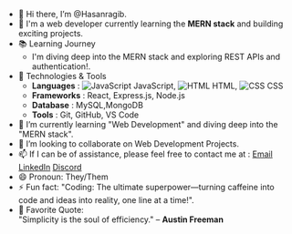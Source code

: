 - 👋 Hi there, I’m @Hasanragib.
- 👀 I'm a web developer currently learning the **MERN stack** and building exciting projects.
- 📚 Learning Journey  
     - I'm diving deep into the MERN stack and exploring REST APIs and authentication!. 
- 🚀 Technologies & Tools  
    -  **Languages** : ![JavaScript](https://img.shields.io/badge/Language-JavaScript-yellow)
 JavaScript, ![HTML](https://img.shields.io/badge/Language-HTML-orange)
HTML, ![CSS](https://img.shields.io/badge/Language-CSS-blue)
CSS  
    -  **Frameworks** : React, Express.js, Node.js 
    -  **Database** : MySQL,MongoDB  
    -  **Tools** : Git, GitHub, VS Code 
- 🌱 I’m currently learning "Web Development" and diving deep into the "MERN stack".
- 💞️ I’m looking to collaborate on Web Development Projects.
- 📫 If I can be of assistance, please feel free to contact me at :
      [Email](hragib1@gmail.com,hragib@outlook.com)
      [LinkedIn](linkedin.com/in/ragib-hasan-7467b32a8)
      [Discord](https://discord.com/users/ragibhasan__)
- 😄 Pronoun: They/Them
- ⚡ Fun fact:
      "Coding: The ultimate superpower—turning caffeine into code and ideas into reality, one line at a time!".
- 💬 Favorite Quote:  
      "Simplicity is the soul of efficiency." – **Austin Freeman**

<!--- ![JavaScript](https://img.shields.io/badge/JavaScript-FFEA00?style=for-the-badge&logo=javascript&logoColor=black)--->
<!---
Hasanragib/Hasanragib is a ✨ special ✨ repository because its `README.md` (this file) appears on your GitHub profile.
You can click the Preview link to take a look at your changes.
--->
